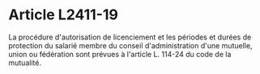 # Article L2411-19

La procédure d'autorisation de licenciement et les périodes et durées de protection du salarié membre du conseil d'administration d'une mutuelle, union ou fédération sont prévues à l'article L. 114-24 du code de la mutualité.